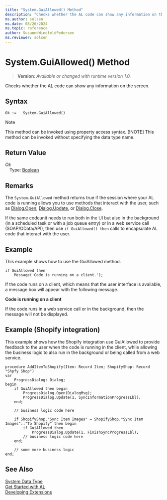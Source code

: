 ```yaml
---
title: "System.GuiAllowed() Method"
description: "Checks whether the AL code can show any information on the screen."
ms.author: solsen
ms.date: 08/26/2024
ms.topic: reference
author: SusanneWindfeldPedersen
ms.reviewer: solsen
---
```

[//]: # (START>DO_NOT_EDIT)
[//]: # (IMPORTANT:Do not edit any of the content between here and the END>DO_NOT_EDIT.)
[//]: # (Any modifications should be made in the .xml files in the ModernDev repo.)
# System.GuiAllowed() Method
> **Version**: _Available or changed with runtime version 1.0._

Checks whether the AL code can show any information on the screen.


## Syntax
```AL
Ok :=   System.GuiAllowed()
```
> [!NOTE]
> This method can be invoked using property access syntax.
> [!NOTE]
> This method can be invoked without specifying the data type name.

## Return Value
*Ok*  
&emsp;Type: [Boolean](../boolean/boolean-data-type.md)  



[//]: # (IMPORTANT: END>DO_NOT_EDIT)

## Remarks

The `System.GuiAllowed` method returns true if the session where your AL code is running allows you to use methods that interact with the user, such as [Dialog.Open](../dialog/dialog-open-method.md), [Dialog.Update](../dialog/dialog-update-method.md), or [Dialog.Close](../dialog/dialog-close-method.md).

If the same codeunit needs to run both in the UI but also in the background (in a scheduled task or with a job queue entry) or in a web service call (SOAP/OData/API), then use `if GuiAllowed() then` calls to encapsulate AL code that interact with the user.

## Example  

This example shows how to use the GuiAllowed method.  

```AL
if GuiAllowed then  
    Message('Code is running on a client.');  
```  

 If the code runs on a client, which means that the user interface is available, a message box will appear with the following message.  

 **Code is running on a client**  

If the code runs in a web service call or in the background, then the message will not be displayed.  

## Example (Shopify integration)

This example shows how the Shopify integration use GuiAllowed to provide feedback to the user when the code is running in the client, while allowing the business logic to also run in the background or being called from a web service.

```AL
procedure AddItemToShopify(Item: Record Item; ShopifyShop: Record "Shpfy Shop")
var
    ProgressDialog: Dialog;
begin
    if GuiAllowed then begin
        ProgressDialog.Open(DialogMsg);
        ProgressDialog.Update(1, SyncInformationProgressLbl);
    end;

    // business logic code here

    if ShopifyShop."Sync Item Images" = ShopifyShop."Sync Item Images"::"To Shopify" then begin
        if GuiAllowed then
            ProgressDialog.Update(1, FinishSyncProgressLbl);
        // business logic code here
    end;

    // some more business logic
end;
```  


## See Also

[System Data Type](system-data-type.md)  
[Get Started with AL](../../devenv-get-started.md)  
[Developing Extensions](../../devenv-dev-overview.md)